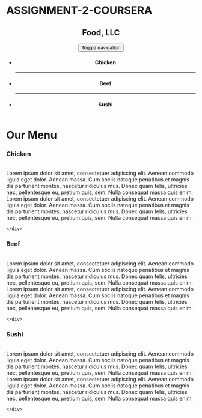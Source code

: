 # ASSIGNMENT-2-COURSERA
<!DOCTYPE html>
<html lang="en">
<head>

<title>Food, LLC</title>
<meta charset="UTF-8">
<meta http-equiv="X-UA-Compatible" content="IE=edge">
<meta name="viewport" content="width=device-width, initial-scale=1">
<link rel="stylesheet" href="https://github.com/mokshiaya/ASSIGNMENT-2-COURSERA/blob/main/bootstrap.min.css">
<link rel="stylesheet" type="text/css" href="https://github.com/marylou-pereira/Coursera-Assignments/blob/master/Mod3style.css">
</head>
<body>
    <header>
        <nav id="header-nav" class="navbar navbar-default">
          <div class="container-fluid">
            <div class="navbar-header">
                <div class="navbar-brand">
                <h1>Food, LLC</h1>
                </div>
                <button type="button"  class="navbar-toggle collapsed"  data-toggle="collapse"  data-target="#collapsable-nav"  aria-expanded="false">
                  <span class="sr-only">Toggle navigation</span>
                  <span class="icon-bar"></span>
                  <span class="icon-bar"></span>
                  <span class="icon-bar"></span>
                </button>
                </div>
                <div id="collapsable-nav" class="collapse navbar-collapse">
                  <ul id="nav-list" class="nav navbar-nav navbar-right  text-center">
                    <li class="visible-xs"><h4>Chicken</h4></li><hr>
                    <li class="visible-xs"><h4>Beef</h4></li><hr>
                    <li class="visible-xs"><h4>Sushi</h4></li>
                 </ul>
                </div>
                </div>
                </nav>
                </header>
                <div class="container text-center">
<h1>Our Menu</h1>



  <div class="col-xs-12 content row">
  <h3>Chicken</h3><br>
  Lorem ipsum dolor sit amet, consectetuer adipiscing elit. Aenean commodo ligula eget dolor. Aenean massa. Cum sociis natoque penatibus et magnis dis parturient montes, nascetur ridiculus mus. Donec quam felis, ultricies nec, pellentesque eu, pretium quis, sem. Nulla consequat massa quis enim.
  Lorem ipsum dolor sit amet, consectetuer adipiscing elit. Aenean commodo ligula eget dolor. Aenean massa. Cum sociis natoque penatibus et magnis dis parturient montes, nascetur ridiculus mus. Donec quam felis, ultricies nec, pellentesque eu, pretium quis, sem. Nulla consequat massa quis enim.
  
  	</div>


  <div class="col-xs-12 content row">
    <h3>Beef</h3><br>
    Lorem ipsum dolor sit amet, consectetuer adipiscing elit. Aenean commodo ligula eget dolor. Aenean massa. Cum sociis natoque penatibus et magnis dis parturient montes, nascetur ridiculus mus. Donec quam felis, ultricies nec, pellentesque eu, pretium quis, sem. Nulla consequat massa quis enim.
    Lorem ipsum dolor sit amet, consectetuer adipiscing elit. Aenean commodo ligula eget dolor. Aenean massa. Cum sociis natoque penatibus et magnis dis parturient montes, nascetur ridiculus mus. Donec quam felis, ultricies nec, pellentesque eu, pretium quis, sem. Nulla consequat massa quis enim.
    
  	</div>
  

  <div class="col-xs-12 content row">
    <h3>Sushi</h3><br>
    Lorem ipsum dolor sit amet, consectetuer adipiscing elit. Aenean commodo ligula eget dolor. Aenean massa. Cum sociis natoque penatibus et magnis dis parturient montes, nascetur ridiculus mus. Donec quam felis, ultricies nec, pellentesque eu, pretium quis, sem. Nulla consequat massa quis enim.
    Lorem ipsum dolor sit amet, consectetuer adipiscing elit. Aenean commodo ligula eget dolor. Aenean massa. Cum sociis natoque penatibus et magnis dis parturient montes, nascetur ridiculus mus. Donec quam felis, ultricies nec, pellentesque eu, pretium quis, sem. Nulla consequat massa quis enim.
    
  	</div>	
  </div>
  <script src="https://ajax.googleapis.com/ajax/libs/jquery/1.12.4/jquery.min.js"></script>
  <script src="https://github.com/marylou-pereira/Coursera-Assignments/blob/master/js/jquery-2.1.4.min.js"></script>
  <script src="https://github.com/marylou-pereira/Coursera-Assignments/blob/master/js/bootstrap.min.js"></script>
</body>
</html>

